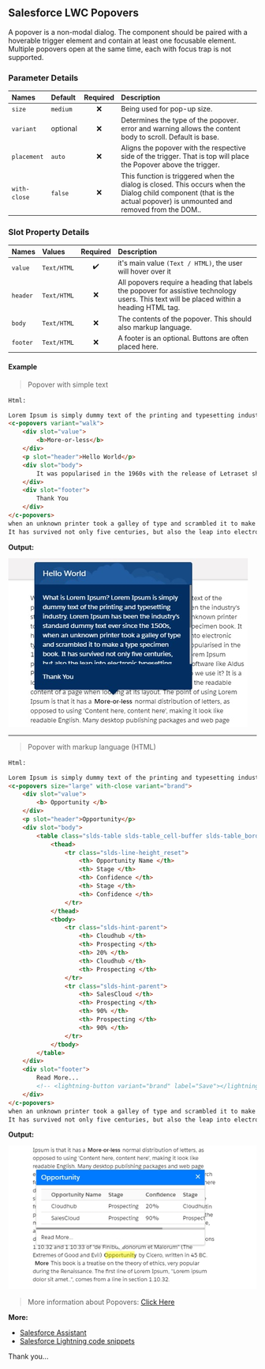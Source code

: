 ## Salesforce LWC Popovers

A popover is a non-modal dialog. The component should be paired with a hoverable trigger element and contain at least one focusable element. Multiple popovers open at the same time, each with focus trap is not supported.



### Parameter Details

| Names | Default | Required | Description |
| :--- | :--- | :---: | :--- |
| `size` | `medium` |  :x: | Being used for pop-up size. |
| `variant` | optional | :x: | Determines the type of the popover. error and warning allows the content body to scroll. Default is base. |
| `placement` | `auto` | :x: | Aligns the popover with the respective side of the trigger. That is top will place the Popover above the trigger.|
| `with-close` | `false` | :x: | This function is triggered when the dialog is closed. This occurs when the Dialog child component (that is the actual popover) is unmounted and removed from the DOM.. |

### Slot Property Details

| Names | Values  | Required | Description |
| :--- | :--- | :---: | :--- |
| `value` | `Text/HTML` | :heavy_check_mark: | it's main value `(Text / HTML)`, the user will hover over it|
| `header` | `Text/HTML` | :x: | All popovers require a heading that labels the popover for assistive technology users. This text will be placed within a heading HTML tag.|
| `body` | `Text/HTML` | :x: | The contents of the popover. This should also markup language.|
| `footer` | `Text/HTML` | :x: | A footer is an optional. Buttons are often placed here.|



#### Example

> Popover with simple text

`Html:` 

```html
Lorem Ipsum is simply dummy text of the printing and typesetting industry. 
<c-popovers variant="walk">
    <div slot="value">
        <b>More-or-less</b>
    </div>
    <p slot="header">Hello World</p>
    <div slot="body">
        It was popularised in the 1960s with the release of Letraset sheets containing Lorem Ipsum passages.
    </div>
    <div slot="footer">
        Thank You
    </div>
</c-popovers>
when an unknown printer took a galley of type and scrambled it to make a type specimen book.
It has survived not only five centuries, but also the leap into electronic typesetting, remaining essentially unchanged.
```


**Output:**

![output](https://github.com/Nisar-99/Salesforce-LWC-Popovers/blob/main/output1.jpg)

_________________

> Popover with markup language (HTML)

`Html:`

```html
Lorem Ipsum is simply dummy text of the printing and typesetting industry. 
<c-popovers size="large" with-close variant="brand">
    <div slot="value">
        <b> Opportunity </b>
    </div>
    <p slot="header">Opportunity</p>
    <div slot="body">
        <table class="slds-table slds-table_cell-buffer slds-table_bordered">
            <thead>
                <tr class="slds-line-height_reset">
                    <th> Opportunity Name </th>
                    <th> Stage </th>
                    <th> Confidence </th>
                    <th> Stage </th>
                    <th> Confidence </th>
                </tr>
            </thead>
            <tbody>
                <tr class="slds-hint-parent">
                    <th> Cloudhub </th>
                    <th> Prospecting </th>
                    <th> 20% </th>
                    <th> Cloudhub </th>
                    <th> Prospecting </th>
                </tr>
                <tr class="slds-hint-parent">
                    <th> SalesCloud </th>
                    <th> Prospecting </th>
                    <th> 90% </th>
                    <th> Prospecting </th>
                    <th> 90% </th>
                </tr>
            </tbody>
        </table>
    </div>
    <div slot="footer">
        Read More...
        <!-- <lightning-button variant="brand" label="Save"></lightning-button> -->
    </div>
</c-popovers>
when an unknown printer took a galley of type and scrambled it to make a type specimen book.
It has survived not only five centuries, but also the leap into electronic typesetting, remaining essentially unchanged.
```

**Output:**

![output](https://github.com/Nisar-99/Salesforce-LWC-Popovers/blob/main/output2.jpg)

> More information about Popovers: [Click Here](https://www.lightningdesignsystem.com/components/popovers/#site-main-content)


**More:**

 * [Salesforce Assistant](https://chrome.google.com/webstore/detail/salesforce-assistant/acpngnlieelljdlljmenkagbonaicccj)
 * [Salesforce Lightning code snippets](https://marketplace.visualstudio.com/items?itemName=Nik-Creation.lwc-salesforce)

Thank you...
